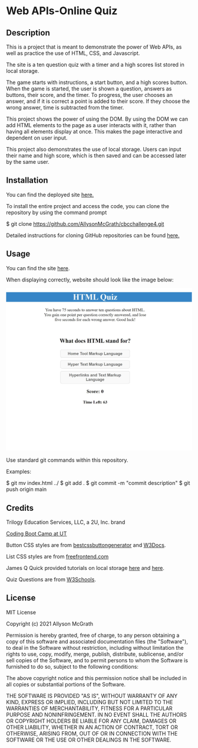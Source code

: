 # Web APIs-Online Quiz

## Description

This is a project that is meant to demonstrate the power of Web APIs, as well as practice the use of HTML, CSS, and Javascript.

The site is a ten question quiz with a timer and a high scores list stored in local storage.

The game starts with instructions, a start button, and a high scores button. When the game is started, the user is shown a question, answers as buttons, their score, and the timer. To progress, the user chooses an answer, and if it is correct a point is added to their score. If they choose the wrong answer, time is subtracted from the timer.

This project shows the power of using the DOM. By using the DOM we can add HTML elements to the page as a user interacts with it, rather than having all elements display at once. This makes the page interactive and dependent on user input.

This project also demonstrates the use of local storage. Users can input their name and high score, which is then saved and can be accessed later by the same user.

## Installation

You can find the deployed site [here.](https://allysonmcgrath.github.io/apis-online-quiz/)

To install the entire project and access the code, you can clone the repository by using the command prompt

$ git clone https://github.com/AllysonMcGrath/cbcchallenge4.git

Detailed instructions for cloning GitHub repositories can be found [here.](https://docs.github.com/en/github/creating-cloning-and-archiving-repositories/cloning-a-repository-from-github/cloning-a-repository)



## Usage

You can find the site [here](https://allysonmcgrath.github.io/apis-online-quiz/).

When displaying correctly, website should look like the image below:

![Website with quiz questions](assets/images/quizsite.JPG)

Use standard git commands within this repository.

Examples:

$ git mv index.html ../
$ git add .
$ git commit -m "commit description"
$ git push origin main

## Credits

Trilogy Education Services, LLC, a 2U, Inc. brand

[Coding Boot Camp at UT](https://github.com/the-Coding-Boot-Camp-at-UT)

Button CSS styles are from [bestcssbuttongenerator](https://www.bestcssbuttongenerator.com/#/28) and [W3Docs](https://www.w3docs.com/snippets/css/how-to-style-buttons-with-css.html).

List CSS styles are from [freefrontend.com](https://freefrontend.com/css-lists/)

James Q Quick provided tutorials on local storage [here](https://www.youtube.com/watch?v=jfOv18lCMmw) and [here](https://www.youtube.com/watch?v=DFhmNLKwwGw).

Quiz Questions are from [W3Schools](https://www.w3schools.com/quiztest/quiztest.asp?qtest=HTML).





## License

MIT License

Copyright (c) 2021 Allyson McGrath

Permission is hereby granted, free of charge, to any person obtaining a copy
of this software and associated documentation files (the "Software"), to deal
in the Software without restriction, including without limitation the rights
to use, copy, modify, merge, publish, distribute, sublicense, and/or sell
copies of the Software, and to permit persons to whom the Software is
furnished to do so, subject to the following conditions:

The above copyright notice and this permission notice shall be included in all
copies or substantial portions of the Software.

THE SOFTWARE IS PROVIDED "AS IS", WITHOUT WARRANTY OF ANY KIND, EXPRESS OR
IMPLIED, INCLUDING BUT NOT LIMITED TO THE WARRANTIES OF MERCHANTABILITY,
FITNESS FOR A PARTICULAR PURPOSE AND NONINFRINGEMENT. IN NO EVENT SHALL THE
AUTHORS OR COPYRIGHT HOLDERS BE LIABLE FOR ANY CLAIM, DAMAGES OR OTHER
LIABILITY, WHETHER IN AN ACTION OF CONTRACT, TORT OR OTHERWISE, ARISING FROM,
OUT OF OR IN CONNECTION WITH THE SOFTWARE OR THE USE OR OTHER DEALINGS IN THE
SOFTWARE.
